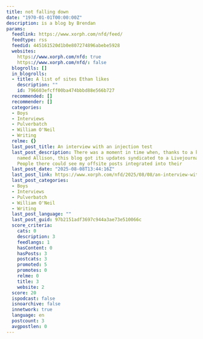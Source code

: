 ```yaml
---
title: not falling down
date: "1970-01-01T00:00:00Z"
description: is a blog by Brendan
params:
  feedlink: https://www.xorph.com/nfd/feed/
  feedtype: rss
  feedid: 445161520d1b0e807274896abebe5928
  websites:
    https://www.xorph.com/nfd: true
    https://www.xorph.com/nfd/: false
  blogrolls: []
  in_blogrolls:
  - title: A list of sites Ethan likes
    description: ""
    id: 796603efcff00ba474bbbd88e566b727
  recommended: []
  recommender: []
  categories:
  - Boys
  - Interviews
  - Pulverbatch
  - William O'Neil
  - Writing
  relme: {}
  last_post_title: An interview with an injection test
  last_post_description: There was a moment in time when, thanks to a kind reader
    named Allison, this blog got its updates syndicated to a Livejournal account.
    People there could see my offsite posts integrated into their
  last_post_date: "2025-08-08T13:44:16Z"
  last_post_link: https://www.xorph.com/nfd/2025/08/08/an-interview-with-an-injection-test/
  last_post_categories:
  - Boys
  - Interviews
  - Pulverbatch
  - William O'Neil
  - Writing
  last_post_language: ""
  last_post_guid: 97b2151adf3697c944a3ae73e510066c
  score_criteria:
    cats: 0
    description: 3
    feedlangs: 1
    hasContent: 0
    hasPosts: 3
    postcats: 3
    promoted: 5
    promotes: 0
    relme: 0
    title: 3
    website: 2
  score: 20
  ispodcast: false
  isnoarchive: false
  innetwork: true
  language: en
  postcount: 3
  avgpostlen: 0
---
```

